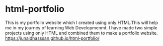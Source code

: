 # html-portfolio
This is my portfolio website which I created using only HTML.This will help me in my journey of learning Web Developmenmt.
I have made two simple projects using only HTML and combined them to make a portfolio website.
https://junaidhasssan.github.io/html-portfolio/
